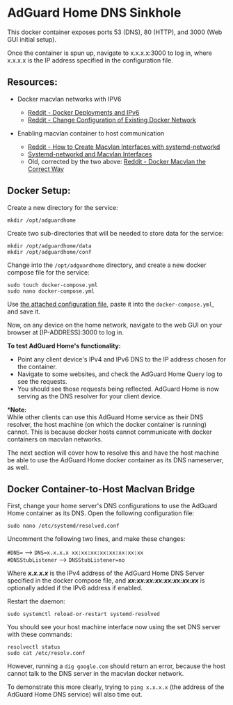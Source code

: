 # AdGuard Home DNS Sinkhole

This docker container exposes ports 53 (DNS), 80 (HTTP), and 3000 (Web GUI initial setup).  
  
Once the container is spun up, navigate to x.x.x.x:3000 to log in, where x.x.x.x is the IP address specified in the configuration file.   

## Resources:
* Docker macvlan networks with IPV6
  * [Reddit - Docker Deployments and IPv6](https://www.reddit.com/r/ipv6/comments/1alpzmb/docker_deployments_and_ipv6_how_do_you_do_it/)
  * [Reddit - Change Configuration of Existing Docker Network](https://stackoverflow.com/questions/64596780/how-to-change-configuration-of-existing-docker-network)
    
* Enabling macvlan container to host communication
  * [Reddit - How to Create Macvlan Interfaces with systemd-networkd](https://www.reddit.com/r/systemd/comments/k17jcf/how_to_create_macvlan_interfaces_with/)
  * [Systemd-networkd and Macvlan Interfaces](https://major.io/p/systemd-networkd-and-macvlan-interfaces/)
  * Old, corrected by the two above: [Reddit - Docker Macvlan the Correct Way](https://www.reddit.com/r/selfhosted/comments/rzbz6h/docker_macvlan_the_correct_way/)

   
## Docker Setup:  

Create a new directory for the service:

  ```
  mkdir /opt/adguardhome
  ```

Create two sub-directories that will be needed to store data for the service:  

  ```
  mkdir /opt/adguardhome/data
  mkdir /opt/adguardhome/conf
  ```  

Change into the `/opt/adguardhome` directory, and create a new docker compose file for the service:

  ```
  sudo touch docker-compose.yml
  sudo nano docker-compose.yml 
  ```

Use [the attached configuration file](docker-compose.yml), paste it into the `docker-compose.yml`, and save it.  

Now, on any device on the home network, navigate to the web GUI on your browser at [IP-ADDRESS]:3000 to log in.  

**To test AdGuard Home's functionality:** 
* Point any client device's IPv4 and IPv6 DNS to the IP address chosen for the container.
* Navigate to some websites, and check the AdGuard Home Query log to see the requests.
* You should see those requests being reflected. AdGuard Home is now serving as the DNS resolver for your client device. 

***Note:**  
While other clients can use this AdGuard Home service as their DNS resolver, the host machine (on which the docker container is running) cannot. This is because docker hosts cannot communicate with docker containers on macvlan networks.  
  
The next section will cover how to resolve this and have the host machine be able to use the AdGuard Home docker container as its DNS nameserver, as well.

## Docker Container-to-Host Maclvan Bridge  

First, change your home server's DNS configurations to use the AdGuard Home container as its DNS. Open the following configuration file:    
  
  ```
  sudo nano /etc/systemd/resolved.conf
  ```

Uncomment the following two lines, and make these changes:  

`#DNS=` --> `DNS=x.x.x.x xx:xx:xx:xx:xx:xx:xx:xx`  
`#DNSStubListener` --> `DNSStubListener=no`  

Where **_x.x.x.x_** is the IPv4 address of the AdGuard Home DNS Server specified in the docker compose file, and **_xx:xx:xx:xx:xx:xx:xx:xx_** is optionally added if the IPv6 address if enabled.  

Restart the daemon:  

  ```
  sudo systemctl reload-or-restart systemd-resolved
  ```

You should see your host machine interface now using the set DNS server with these commands:  
  ```
  resolvectl status
  sudo cat /etc/resolv.conf
  ```

However, running a `dig google.com` should return an error, because the host cannot talk to the DNS server in the macvlan docker network.  

To demonstrate this more clearly, trying to `ping x.x.x.x` (the address of the AdGuard Home DNS service) will also time out.  






